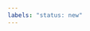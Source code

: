 ```yaml
---
labels: "status: new"
---
```

<!---
  For a bug, if possible, the following information should be included:
    - A short description of the issue and what it affects.
    - How to replicate it or related screenshots (without personal user data).
    - Which users it affects.
    - Who reported the issue/how it was reported (e.g. through the inbox).
-->

<!---
  For a feature:
    - A short description of the feature.
    - Who requested the feature.
    - Who will use the feature.
    - Why they need the feature.
-->

<!---
  Make sure the issue is labelled correctly (see https://github.com/isisbusapps/ISISBusApps/wiki/Labels):
    - Choose the correct area(s)
    - Choose the correct type(s)
    - Choose the correct status
--> 

<!---
  Does this affect the submission of proposals for a facility? If so, it needs
  to be communicated with the major stakeholders for the facility through the
  P&O Product Owner.
-->
